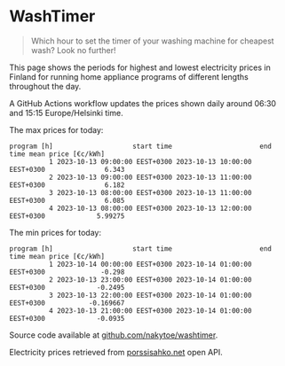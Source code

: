 
# WashTimer

> Which hour to set the timer of your washing machine for cheapest wash? Look no further!

This page shows the periods for highest and lowest electricity prices in Finland 
for running home appliance programs of different lengths throughout the day. 

A GitHub Actions workflow updates the prices shown daily around 06:30 and 15:15 Europe/Helsinki time.

The max prices for today:

	program [h]                    start time                      end time mean price [€c/kWh]
	          1 2023-10-13 09:00:00 EEST+0300 2023-10-13 10:00:00 EEST+0300               6.343
	          2 2023-10-13 09:00:00 EEST+0300 2023-10-13 11:00:00 EEST+0300               6.182
	          3 2023-10-13 08:00:00 EEST+0300 2023-10-13 11:00:00 EEST+0300               6.085
	          4 2023-10-13 08:00:00 EEST+0300 2023-10-13 12:00:00 EEST+0300             5.99275

The min prices for today:

	program [h]                    start time                      end time mean price [€c/kWh]
	          1 2023-10-14 00:00:00 EEST+0300 2023-10-14 01:00:00 EEST+0300              -0.298
	          2 2023-10-13 23:00:00 EEST+0300 2023-10-14 01:00:00 EEST+0300             -0.2495
	          3 2023-10-13 22:00:00 EEST+0300 2023-10-14 01:00:00 EEST+0300           -0.169667
	          4 2023-10-13 21:00:00 EEST+0300 2023-10-14 01:00:00 EEST+0300             -0.0935


Source code available at [github.com/nakytoe/washtimer](https://github.com/nakytoe/washtimer).

Electricity prices retrieved from [porssisahko.net](https://porssisahko.net/api) open API.

